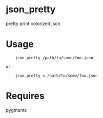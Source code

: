 
json_pretty
===========

pretty print colorized json


Usage
=====


```
    json_pretty /path/to/some/foo.json
```

    or

```
    json_pretty < /path/to/some/foo.json
```


Requires
========

pygments
